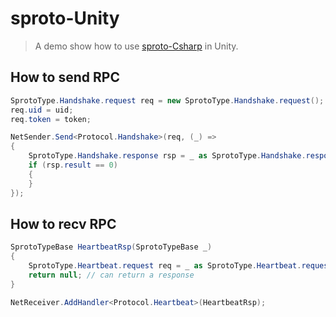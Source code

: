 sproto-Unity
============

> A demo show how to use [sproto-Csharp](https://github.com/lvzixun/sproto-Csharp) in Unity.

How to send RPC
---------------

```csharp
SprotoType.Handshake.request req = new SprotoType.Handshake.request();
req.uid = uid;
req.token = token;

NetSender.Send<Protocol.Handshake>(req, (_) =>
{
	SprotoType.Handshake.response rsp = _ as SprotoType.Handshake.response;
	if (rsp.result == 0)
	{
	}
});
```

How to recv RPC
---------------

```csharp
SprotoTypeBase HeartbeatRsp(SprotoTypeBase _)
{
    SprotoType.Heartbeat.request req = _ as SprotoType.Heartbeat.request;
    return null; // can return a response
}

NetReceiver.AddHandler<Protocol.Heartbeat>(HeartbeatRsp);
```
